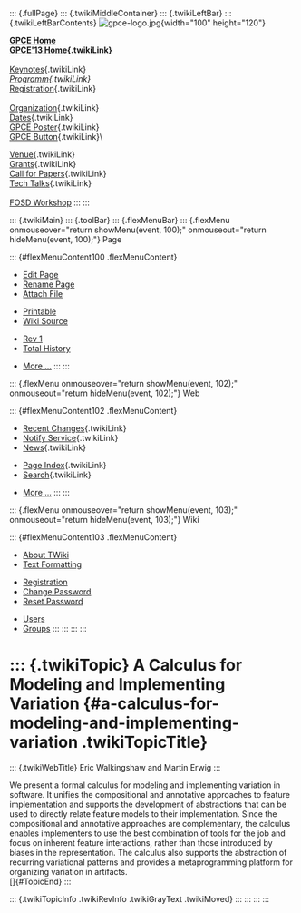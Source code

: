 ::: {.fullPage}
::: {.twikiMiddleContainer}
::: {.twikiLeftBar}
::: {.twikiLeftBarContents}
![gpce-logo.jpg](../pub/GPCE13/WebLeftBar/gpce-logo.jpg){width="100"
height="120"}

**[GPCE Home](http://program-transformation.org/Gpce)**\
**[GPCE\'13 Home](WebHome){.twikiLink}**\
\
[Keynotes](KeynoteSpeakers){.twikiLink}\
*[Programm](ConferenceProgram){.twikiLink}*\
[Registration](GpceRegistration){.twikiLink}\
\
[Organization](ConferenceOrganization){.twikiLink}\
[Dates](ImportantDates){.twikiLink}\
[GPCE Poster](Poster){.twikiLink}\
[GPCE Button](Banner){.twikiLink}\

[Venue](ConferenceVenue){.twikiLink}\
[Grants](Grants){.twikiLink}\
[Call for Papers](CallForPapers){.twikiLink}\
[Tech Talks](CallForTechTalks){.twikiLink}\
\
[FOSD Workshop](http://fosd.net/2013)
:::
:::

::: {.twikiMain}
::: {.toolBar}
::: {.flexMenuBar}
::: {.flexMenu onmouseover="return showMenu(event, 100);" onmouseout="return hideMenu(event, 100);"}
Page

::: {#flexMenuContent100 .flexMenuContent}
-   [Edit
    Page](http://www.program-transformation.org/edit/GPCE13/P132Walkingshaw?t=1536828840)
-   [Rename
    Page](http://www.program-transformation.org/rename/GPCE13/P132Walkingshaw)
-   [Attach
    File](http://www.program-transformation.org/attach/GPCE13/P132Walkingshaw)

<!-- -->

-   [Printable](http://www.program-transformation.org/view/GPCE13/P132Walkingshaw?skin=print.pattern)
-   [Wiki
    Source](http://www.program-transformation.org/view/GPCE13/P132Walkingshaw?skin=text&raw=on&contenttype=text/plain)

<!-- -->

-   [Rev
    1](http://www.program-transformation.org/view/GPCE13/P132Walkingshaw?rev=1.1)
-   [Total
    History](http://www.program-transformation.org/rdiff/GPCE13/P132Walkingshaw)

<!-- -->

-   [More
    \...](http://www.program-transformation.org/oops/GPCE13/P132Walkingshaw?template=oopsmore&param1=1.1&param2=1.1)
:::
:::

::: {.flexMenu onmouseover="return showMenu(event, 102);" onmouseout="return hideMenu(event, 102);"}
Web

::: {#flexMenuContent102 .flexMenuContent}
-   [Recent Changes](WebChanges){.twikiLink}
-   [Notify Service](WebNotify){.twikiLink}
-   [News](WebNews){.twikiLink}

<!-- -->

-   [Page Index](WebIndex){.twikiLink}
-   [Search](WebSearch){.twikiLink}

<!-- -->

-   [More
    \...](http://www.program-transformation.org/oops/GPCE13/P132Walkingshaw?template=oopsmore&param1=1.1&param2=1.1)
:::
:::

::: {.flexMenu onmouseover="return showMenu(event, 103);" onmouseout="return hideMenu(event, 103);"}
Wiki

::: {#flexMenuContent103 .flexMenuContent}
-   [About
    TWiki](http://www.program-transformation.org/view/TWiki/WebHome)
-   [Text
    Formatting](http://www.program-transformation.org/view/TWiki/TextFormattingRules)

<!-- -->

-   [Registration](http://www.program-transformation.org/view/TWiki/TWikiRegistration)
-   [Change
    Password](http://www.program-transformation.org/view/TWiki/ChangePassword)
-   [Reset
    Password](http://www.program-transformation.org/view/TWiki/ResetPassword)

<!-- -->

-   [Users](http://www.program-transformation.org/view/Main/TWikiUsers)
-   [Groups](http://www.program-transformation.org/view/Main/TWikiGroups)
:::
:::
:::
:::

::: {.twikiTopic}
A Calculus for Modeling and Implementing Variation {#a-calculus-for-modeling-and-implementing-variation .twikiTopicTitle}
==================================================

::: {.twikiWebTitle}
Eric Walkingshaw and Martin Erwig
:::

We present a formal calculus for modeling and implementing variation in
software. It unifies the compositional and annotative approaches to
feature implementation and supports the development of abstractions that
can be used to directly relate feature models to their implementation.
Since the compositional and annotative approaches are complementary, the
calculus enables implementers to use the best combination of tools for
the job and focus on inherent feature interactions, rather than those
introduced by biases in the representation. The calculus also supports
the abstraction of recurring variational patterns and provides a
metaprogramming platform for organizing variation in artifacts.\
[]{#TopicEnd}
:::

::: {.twikiTopicInfo .twikiRevInfo .twikiGrayText .twikiMoved}
:::
:::
:::
:::

